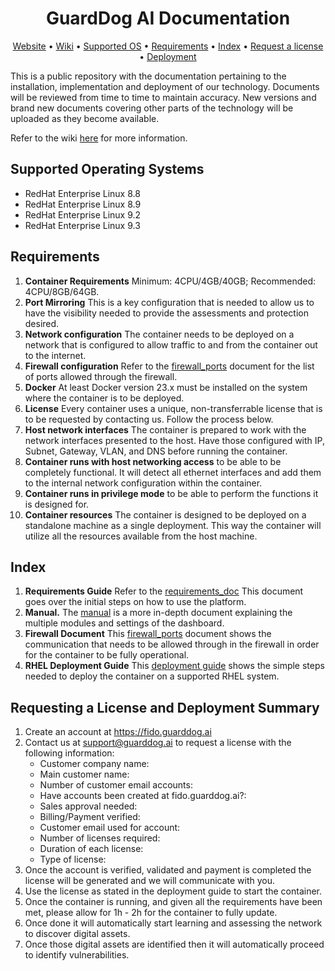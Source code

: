 <h1 align="center">GuardDog AI Documentation</h1>

<div align="center">

[Website](https://guarddog.ai) •
[Wiki](https://github.com/guarddog-dev/GUARDDOG-AI-Documentation/wiki) •
[Supported OS](#supported-operating-systems) •
[Requirements](#requirements) •
[Index](#indexindex) •
[Request a license](#requesting-a-license-and-deployment-summary) •
[Deployment](#requesting-a-license-and-deployment-summary)

</div>

This is a public repository with the documentation pertaining to the installation, implementation and deployment of our technology. Documents will be reviewed from time to time to maintain accuracy. New versions and brand new documents covering other parts of the technology will be uploaded as they become available.

Refer to the wiki [here](https://github.com/guarddog-dev/GUARDDOG-AI-Documentation/wiki) for more information.


## Supported Operating Systems
- RedHat Enterprise Linux 8.8
- RedHat Enterprise Linux 8.9
- RedHat Enterprise Linux 9.2
- RedHat Enterprise Linux 9.3

## Requirements
1. **Container Requirements** Minimum: 4CPU/4GB/40GB; Recommended: 4CPU/8GB/64GB.
2. **Port Mirroring** This is a key configuration that is needed to allow us to have the visibility needed to provide the assessments and protection desired.
3. **Network configuration** The container needs to be deployed on a network that is configured to allow traffic to and from the container out to the internet.
4. **Firewall configuration** Refer to the [firewall_ports](https://github.com/guarddog-dev/GUARDDOG-AI-Documentation/blob/main/Firewall%20Ports-v3.pdf) document for the list of ports allowed through the firewall.
5. **Docker** At least Docker version 23.x must be installed on the system where the container is to be deployed.
6. **License** Every container uses a unique, non-transferrable license that is to be requested by contacting us. Follow the process below.
7. **Host network interfaces** The container is prepared to work with the network interfaces presented to the host. Have those configured with IP, Subnet, Gateway, VLAN, and DNS before running the container.
8. **Container runs with host networking access** to be able to be completely functional. It will detect all ethernet interfaces and add them to the internal network configuration within the container.
9. **Container runs in privilege mode** to be able to perform the functions it is designed for.
10. **Container resources** The container is designed to be deployed on a standalone machine as a single deployment. This way the container will utilize all the resources available from the host machine.

## Index
1. **Requirements Guide** Refer to the [requirements_doc](https://github.com/guarddog-dev/GUARDDOG-AI-Documentation/blob/main/GuardDog%20Fido%20Installation%20%26%20Configuration%20Requirements.pdf) This document goes over the initial steps on how to use the platform.
2. **Manual.** The [manual](https://github.com/guarddog-dev/GUARDDOG-AI-Documentation/blob/main/Protective%20Cloud%20Services%20v3%20-%20StepbyStep%20-%2020231010.pdf) is a more in-depth document explaining the multiple modules and settings of the dashboard.
3. **Firewall Document** This [firewall_ports](https://github.com/guarddog-dev/GUARDDOG-AI-Documentation/blob/main/Firewall%20Ports-v3.pdf) document shows the communication that needs to be allowed through in the firewall in order for the container to be fully operational.
4. **RHEL Deployment Guide** This [deployment guide](https://github.com/guarddog-dev/GUARDDOG-AI-Documentation/blob/main/GuardDog%20AI%20Container%20Deployment%20Guide%20-%20RHEL%20(1).pdf) shows the simple steps needed to deploy the container on a supported RHEL system.

## Requesting a License and Deployment Summary
1. Create an account at https://fido.guarddog.ai
2. Contact us at support@guarddog.ai to request a license with the following information:
    - Customer company name:  
    - Main customer name: 
    - Number of customer email accounts: 
    - Have accounts been created at fido.guarddog.ai?: 
    - Sales approval needed:
    - Billing/Payment verified: 
    - Customer email used for account: 
    - Number of licenses required: 
    - Duration of each license: 
    - Type of license: 
3. Once the account is verified, validated and payment is completed the license will be generated and we will communicate with you.
4. Use the license as stated in the deployment guide to start the container.
5. Once the container is running, and given all the requirements have been met, please allow for 1h - 2h for the container to fully update. 
6. Once done it will automatically start learning and assessing the network to discover digital assets.
7. Once those digital assets are identified then it will automatically proceed to identify vulnerabilities.
